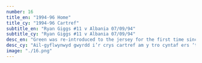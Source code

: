 ```yaml
---
number: 16
title_en: "1994-96 Home"
title_cy: "1994-96 Cartref"
subtitle_en: "Ryan Giggs #11 v Albania 07/09/94"
subtitle_cy: "Ryan Giggs #11 v Albania 07/09/94"
desc_en: "Green was re-introduced to the jersey for the first time since Admiral’s tramlines of the late 70s. With Umbro again following the example of their white away and using the green in the form of double stripes."
desc_cy: "Ail-gyflwynwyd gwyrdd i’r crys cartref am y tro cyntaf ers ‘tramlines’ Admiral ddiwedd y 70au. Dyma Umbro unwaith eto yn dilyn esiampl eu cit oddi cartref gwyn gan ddefnyddio gwyrdd ar ffurf streipiau dwbl."
image: "./16.png"
---
```

